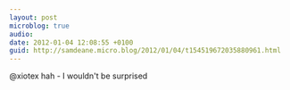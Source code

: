 ```yaml
---
layout: post
microblog: true
audio: 
date: 2012-01-04 12:08:55 +0100
guid: http://samdeane.micro.blog/2012/01/04/t154519672035880961.html
---
```

@xiotex hah - I wouldn't be surprised
